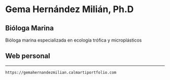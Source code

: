# Gema Hernández Milián, Ph.D

## Bióloga Marina
 Bióloga marina especializada en ecología trófica y microplásticos

## Web personal
---

```sh
https://gemahernandezmilian.calmartiportfolio.com
```


